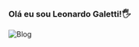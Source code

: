 ### Olá eu sou Leonardo Galetti!🖐️

![Blog](https://img.shields.io/website?label=https://leocv.netlify.app&style=for-the-badge&url=https://leocv.netlify.app/)

